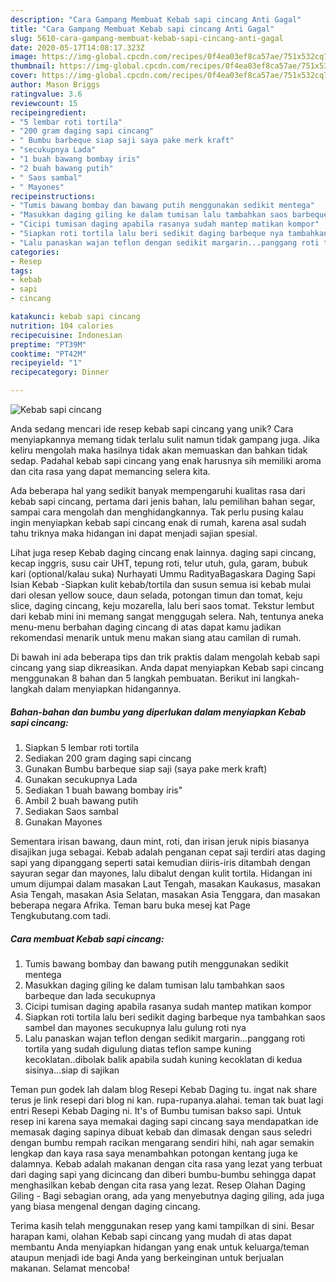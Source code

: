 ```yaml
---
description: "Cara Gampang Membuat Kebab sapi cincang Anti Gagal"
title: "Cara Gampang Membuat Kebab sapi cincang Anti Gagal"
slug: 5610-cara-gampang-membuat-kebab-sapi-cincang-anti-gagal
date: 2020-05-17T14:08:17.323Z
image: https://img-global.cpcdn.com/recipes/0f4ea03ef8ca57ae/751x532cq70/kebab-sapi-cincang-foto-resep-utama.jpg
thumbnail: https://img-global.cpcdn.com/recipes/0f4ea03ef8ca57ae/751x532cq70/kebab-sapi-cincang-foto-resep-utama.jpg
cover: https://img-global.cpcdn.com/recipes/0f4ea03ef8ca57ae/751x532cq70/kebab-sapi-cincang-foto-resep-utama.jpg
author: Mason Briggs
ratingvalue: 3.6
reviewcount: 15
recipeingredient:
- "5 lembar roti tortila"
- "200 gram daging sapi cincang"
- " Bumbu barbeque siap saji saya pake merk kraft"
- "secukupnya Lada"
- "1 buah bawang bombay iris"
- "2 buah bawang putih"
- " Saos sambal"
- " Mayones"
recipeinstructions:
- "Tumis bawang bombay dan bawang putih menggunakan sedikit mentega"
- "Masukkan daging giling ke dalam tumisan lalu tambahkan saos barbeque dan lada secukupnya"
- "Cicipi tumisan daging apabila rasanya sudah mantep matikan kompor"
- "Siapkan roti tortila lalu beri sedikit daging barbeque nya tambahkan saos sambel dan mayones secukupnya lalu gulung roti nya"
- "Lalu panaskan wajan teflon dengan sedikit margarin...panggang roti tortila yang sudah digulung diatas teflon sampe kuning kecoklatan..dibolak balik apabila sudah kuning kecoklatan di kedua sisinya...siap di sajikan"
categories:
- Resep
tags:
- kebab
- sapi
- cincang

katakunci: kebab sapi cincang 
nutrition: 104 calories
recipecuisine: Indonesian
preptime: "PT39M"
cooktime: "PT42M"
recipeyield: "1"
recipecategory: Dinner

---
```



![Kebab sapi cincang](https://img-global.cpcdn.com/recipes/0f4ea03ef8ca57ae/751x532cq70/kebab-sapi-cincang-foto-resep-utama.jpg)

Anda sedang mencari ide resep kebab sapi cincang yang unik? Cara menyiapkannya memang tidak terlalu sulit namun tidak gampang juga. Jika keliru mengolah maka hasilnya tidak akan memuaskan dan bahkan tidak sedap. Padahal kebab sapi cincang yang enak harusnya sih memiliki aroma dan cita rasa yang dapat memancing selera kita.

Ada beberapa hal yang sedikit banyak mempengaruhi kualitas rasa dari kebab sapi cincang, pertama dari jenis bahan, lalu pemilihan bahan segar, sampai cara mengolah dan menghidangkannya. Tak perlu pusing kalau ingin menyiapkan kebab sapi cincang enak di rumah, karena asal sudah tahu triknya maka hidangan ini dapat menjadi sajian spesial.

Lihat juga resep Kebab daging cincang enak lainnya. daging sapi cincang, kecap inggris, susu cair UHT, tepung roti, telur utuh, gula, garam, bubuk kari (optional/kalau suka) Nurhayati Ummu RadityaBagaskara Daging Sapi Isian Kebab -‎Siapkan kulit kebab/tortila dan susun semua isi kebab mulai dari olesan yellow souce, daun selada, potongan timun dan tomat, keju slice, daging cincang, keju mozarella, lalu beri saos tomat. Tekstur lembut dari kebab mini ini memang sangat menggugah selera. Nah, tentunya aneka menu-menu berbahan daging cincang di atas dapat kamu jadikan rekomendasi menarik untuk menu makan siang atau camilan di rumah.


Di bawah ini ada beberapa tips dan trik praktis dalam mengolah kebab sapi cincang yang siap dikreasikan. Anda dapat menyiapkan Kebab sapi cincang menggunakan 8 bahan dan 5 langkah pembuatan. Berikut ini langkah-langkah dalam menyiapkan hidangannya.

<!--inarticleads1-->

##### Bahan-bahan dan bumbu yang diperlukan dalam menyiapkan Kebab sapi cincang:

1. Siapkan 5 lembar roti tortila
1. Sediakan 200 gram daging sapi cincang
1. Gunakan  Bumbu barbeque siap saji (saya pake merk kraft)
1. Gunakan secukupnya Lada
1. Sediakan 1 buah bawang bombay iris&#34;
1. Ambil 2 buah bawang putih
1. Sediakan  Saos sambal
1. Gunakan  Mayones


Sementara irisan bawang, daun mint, roti, dan irisan jeruk nipis biasanya disajikan juga sebagai. Kebab adalah penganan cepat saji terdiri atas daging sapi yang dipanggang seperti satai kemudian diiris-iris ditambah dengan sayuran segar dan mayones, lalu dibalut dengan kulit tortila. Hidangan ini umum dijumpai dalam masakan Laut Tengah, masakan Kaukasus, masakan Asia Tengah, masakan Asia Selatan, masakan Asia Tenggara, dan masakan beberapa negara Afrika. Teman baru buka mesej kat Page Tengkubutang.com tadi. 

<!--inarticleads2-->

##### Cara membuat Kebab sapi cincang:

1. Tumis bawang bombay dan bawang putih menggunakan sedikit mentega
1. Masukkan daging giling ke dalam tumisan lalu tambahkan saos barbeque dan lada secukupnya
1. Cicipi tumisan daging apabila rasanya sudah mantep matikan kompor
1. Siapkan roti tortila lalu beri sedikit daging barbeque nya tambahkan saos sambel dan mayones secukupnya lalu gulung roti nya
1. Lalu panaskan wajan teflon dengan sedikit margarin...panggang roti tortila yang sudah digulung diatas teflon sampe kuning kecoklatan..dibolak balik apabila sudah kuning kecoklatan di kedua sisinya...siap di sajikan


Teman pun godek lah dalam blog Resepi Kebab Daging tu. ingat nak share terus je link resepi dari blog ni kan. rupa-rupanya.alahai. teman tak buat lagi entri Resepi Kebab Daging ni. It&#39;s of Bumbu tumisan bakso sapi. Untuk resep ini karena saya memakai daging sapi cincang saya mendapatkan ide memasak daging sapinya dibuat kebab dan dimasak dengan saus seledri dengan bumbu rempah racikan mengarang sendiri hihi, nah agar semakin lengkap dan kaya rasa saya menambahkan potongan kentang juga ke dalamnya. Kebab adalah makanan dengan cita rasa yang lezat yang terbuat dari daging sapi yang dicincang dan diberi bumbu-bumbu sehingga dapat menghasilkan kebab dengan cita rasa yang lezat. Resep Olahan Daging Giling - Bagi sebagian orang, ada yang menyebutnya daging giling, ada juga yang biasa mengenal dengan daging cincang. 

Terima kasih telah menggunakan resep yang kami tampilkan di sini. Besar harapan kami, olahan Kebab sapi cincang yang mudah di atas dapat membantu Anda menyiapkan hidangan yang enak untuk keluarga/teman ataupun menjadi ide bagi Anda yang berkeinginan untuk berjualan makanan. Selamat mencoba!

